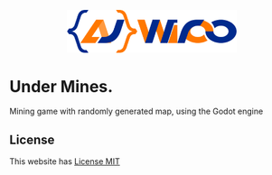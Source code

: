 <p align="center">
    <img src="https://github.com/AJ-Wi/AJ-Wi/blob/main/assets/logo_horizontal.png" width="300" title="AJ-Wi">
</p>

# Under Mines.

Mining game with randomly generated map, using the Godot engine

## License

This website has [License MIT](LICENCE)

